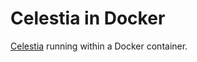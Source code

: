 # Celestia in Docker

[Celestia](https://github.com/CelestiaProject/celestia) running within a Docker container.
